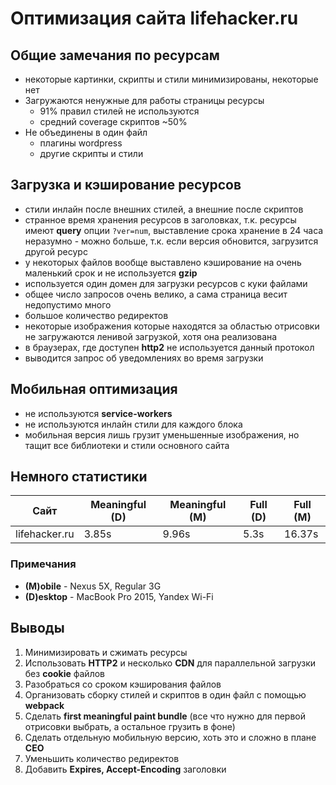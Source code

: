 # Оптимизация сайта lifehacker.ru

## Общие замечания по ресурсам

- некоторые картинки, скрипты и стили минимизированы, некоторые нет
- Загружаются ненужные для работы страницы ресурсы
  - 91% правил стилей не используются
  - средний coverage скриптов ~50%
- Не объединены в один файл
  - плагины wordpress
  - другие скрипты и стили

## Загрузка и кэширование ресурсов

- стили инлайн после внешних стилей, а внешние после скриптов
- странное время хранения ресурсов в заголовках, т.к. ресурсы имеют **query** опции `?ver=num`, выставление срока хранение в 24 часа неразумно - можно  больше, т.к. если версия обновится, загрузится другой ресурс
- у некоторых файлов вообще выставлено кэширование на очень маленький срок и не используется **gzip**
- используется один домен для загрузки ресурсов c куки файлами
- общее число запросов очень велико, а сама страница весит недопустимо много
- большое количество редиректов
- некоторые изображения которые находятся за областью отрисовки не загружаются ленивой загрузкой, хотя она реализована
- в браузерах, где доступен **http2** не используется данный протокол
- выводится запрос об уведомлениях во время загрузки

## Мобильная оптимизация

- не используются **service-workers**
- не используются инлайн стили для каждого блока
- мобильная версия лишь грузит уменьшенные изображения, но тащит все библиотеки и стили основного сайта

## Немного статистики

|Сайт|Meaningful (D)|Meaningful (M)|Full (D)|Full (M)|
|---|---|---|---|---|
|lifehacker.ru|3.85s|9.96s|5.3s|16.37s|

### Примечания

- **(M)obile** - Nexus 5X, Regular 3G
- **(D)esktop** - MacBook Pro 2015,  Yandex Wi-Fi

## Выводы

1. Минимизировать и сжимать ресурсы
1. Использовать **HTTP2** и несколько **CDN** для параллельной загрузки без **cookie** файлов
1. Разобраться со сроком кэширования файлов
1. Организовать сборку стилей и скриптов в один файл с помощью **webpack**
1. Сделать **first meaningful paint bundle** (все что нужно для первой отрисовки выбрать, а остальное грузить в фоне)
1. Сделать отдельную мобильную версию, хоть это и сложно в плане **CEO**
1. Уменьшить количество редиректов
1. Добавить **Expires, Accept-Encoding** заголовки
